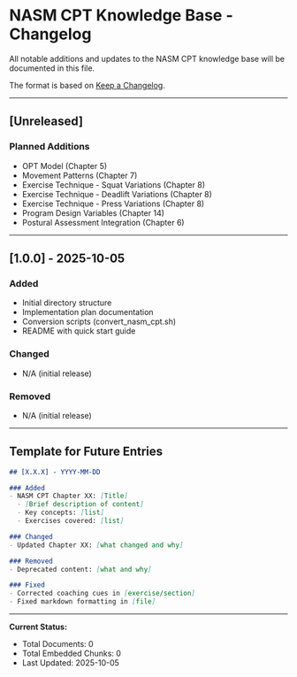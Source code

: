 # NASM CPT Knowledge Base - Changelog

All notable additions and updates to the NASM CPT knowledge base will be documented in this file.

The format is based on [Keep a Changelog](https://keepachangelog.com/en/1.0.0/).

---

## [Unreleased]

### Planned Additions
- OPT Model (Chapter 5)
- Movement Patterns (Chapter 7)
- Exercise Technique - Squat Variations (Chapter 8)
- Exercise Technique - Deadlift Variations (Chapter 8)
- Exercise Technique - Press Variations (Chapter 8)
- Program Design Variables (Chapter 14)
- Postural Assessment Integration (Chapter 6)

---

## [1.0.0] - 2025-10-05

### Added
- Initial directory structure
- Implementation plan documentation
- Conversion scripts (convert_nasm_cpt.sh)
- README with quick start guide

### Changed
- N/A (initial release)

### Removed
- N/A (initial release)

---

## Template for Future Entries

```markdown
## [X.X.X] - YYYY-MM-DD

### Added
- NASM CPT Chapter XX: [Title]
  - [Brief description of content]
  - Key concepts: [list]
  - Exercises covered: [list]

### Changed
- Updated Chapter XX: [what changed and why]

### Removed
- Deprecated content: [what and why]

### Fixed
- Corrected coaching cues in [exercise/section]
- Fixed markdown formatting in [file]
```

---

**Current Status:**
- Total Documents: 0
- Total Embedded Chunks: 0
- Last Updated: 2025-10-05

